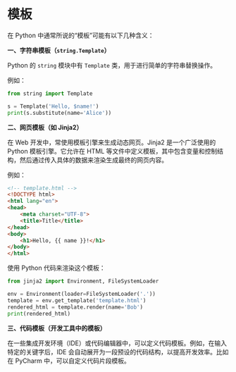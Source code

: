 # 模板

在 Python 中通常所说的“模板”可能有以下几种含义：

**一、字符串模板（`string.Template`）**

Python 的 `string` 模块中有 `Template` 类，用于进行简单的字符串替换操作。

例如：

```python
from string import Template

s = Template('Hello, $name!')
print(s.substitute(name='Alice'))
```

**二、网页模板（如 Jinja2）**

在 Web 开发中，常使用模板引擎来生成动态网页。Jinja2 是一个广泛使用的 Python 模板引擎。它允许在 HTML 等文件中定义模板，其中包含变量和控制结构，然后通过传入具体的数据来渲染生成最终的网页内容。

例如：

```html
<!-- template.html -->
<!DOCTYPE html>
<html lang="en">
<head>
    <meta charset="UTF-8">
    <title>Title</title>
</head>
<body>
    <h1>Hello, {{ name }}!</h1>
</body>
</html>
```

使用 Python 代码来渲染这个模板：

```python
from jinja2 import Environment, FileSystemLoader

env = Environment(loader=FileSystemLoader('.'))
template = env.get_template('template.html')
rendered_html = template.render(name='Bob')
print(rendered_html)
```

**三、代码模板（开发工具中的模板）**

在一些集成开发环境（IDE）或代码编辑器中，可以定义代码模板。例如，在输入特定的关键字后，IDE 会自动展开为一段预设的代码结构，以提高开发效率。比如在 PyCharm 中，可以自定义代码片段模板。
